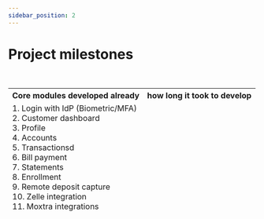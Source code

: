 ```yaml
---
sidebar_position: 2
---
```


# Project milestones

<br />

<table class="bordered_table"><thead><tr>
	<th><strong>Core modules developed already</strong></th>
	<th><strong>how long it took to develop</strong></th>
</tr><tr>
	<td align="left">
		1. Login with IdP (Biometric/MFA)
		<br />2. Customer dashboard
		<br />3. Profile
		<br />4. Accounts 
		<br />5. Transactionsd
		<br />6. Bill payment
		<br />7. Statements
		<br />8. Enrollment 
		<br />9. Remote deposit capture
		<br />10. Zelle integration
		<br />11. Moxtra integrations
	</td>
	<td align="left"><strong> </strong></td></tr></thead></table>


<br />




